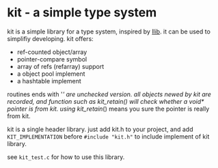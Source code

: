 kit - a simple type system
==========================

kit is a simple library for a type system, inspired by [llib][1]. 
it can be used to simplifiy developing. kit offers:
  - ref-counted object/array
  - pointer-compare symbol
  - array of refs (refarray) support
  - a object pool implement
  - a hashtable implement

routines ends with '_' are unchecked version. all objects newed by
kit are recorded, and function such as kit_retain() will check
whether a void* pointer is from kit. using kit_retain_() means you
sure the pointer is really from kit.

kit is a single header library. just add kit.h to your project, and
add `KIT_IMPLEMENTATION` before `#include "kit.h"` to include
implement of kit library.

see `kit_test.c` for how to use this library.

[1]: https://github.com/stevedonovan/llib
